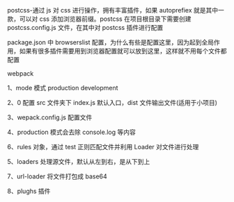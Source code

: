 postcss-通过 js 对 css 进行操作，拥有丰富插件，如果 autoprefiex 就是其中一款，可以对 css 添加浏览器前缀。postcss 在项目根目录下需要创建 postcss.config.js 文件，在其中对 postcss 插件进行配置

package.json 中 browserslist 配置，为什么有些是配置这里，因为起到全局作用，如果有很多插件需要用到浏览器配置就可以放到这里，这样就不用每个文件都配置

webpack

1、mode 模式 production development

2、0 配置 src 文件夹下 index.js 默认入口，dist 文件输出文件(适用于小项目)

3、wepack.config.js 配置文件

4、production 模式会去除 console.log 等内容

6、rules 对象，通过 test 正则匹配文件并利用 Loader 对文件进行处理

5、loaders 处理源文件，默认从左到右，是从下到上

7、url-loader 将文件打包成 base64

8、plughs 插件

